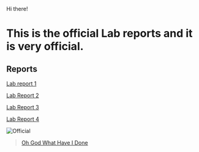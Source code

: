 Hi there!

# This is the official Lab reports and it is very official.

## Reports

[Lab report 1](https://monip1.github.io/cse15l-lab-reports/lab-report-1-week-2.html)

[Lab Report 2](https://monip1.github.io/cse15l-lab-reports/lab-report-2-week-4.html)

[Lab Report 3](https://monip1.github.io/cse15l-lab-reports/lab-report-3-week-6)

[Lab Report 4](https://monip1.github.io/cse15l-lab-reports/lab-report-4-week-8)


![Official](https://cdn3.vectorstock.com/i/1000x1000/21/42/official-stamp-isolated-on-white-background-vector-23652142.jpg)






>[Oh God What Have I Done](https://monip1.github.io/fun-things/Chaos/) 